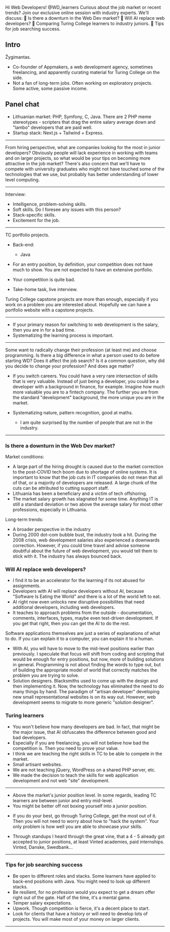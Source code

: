 Hi Web Developers! @WD_learners
Curious about the job market or recent trends? Join our exclusive online session with industry experts.
We'll discuss:
🚀 Is there a downturn in the Web Dev market?
🚀 Will AI replace web developers?
🚀 Comparing Turing College learners to industry juniors.
🚀 Tips for job searching success.

## Intro

Žygimantas.
- Co-founder of Appmakers, a web development agency, sometimes freelancing, and apparently curating material for Turing College on the side.
- Not a fan of long-term jobs. Often working on exploratory projects. Some active, some passive income.

## Panel chat

- Lithuanian market: PHP, Symfony, C, Java. There are 2 PHP meme stereotypes - scripters that drag the entire salary average down and "lambo" developers that are paid well.
- Startup stack: Next.js + Tailwind + Express.

---

From hiring perspective, what are companies looking for the most in junior developers? Obviously people will lack experience in working with teams and on larger projects, so what would be your tips on becoming more attractive in the job market? There's also concern that we'll have to compete with university graduates who might not have touched some of the technologies that we use, but probably has better understanding of lower level computing.

---

Interview:

- Intelligence, problem-solving skills.
- Soft skills. Do I foresee any issues with this person?
- Stack-specific skills.
- Excitement for the job.

--- --- ---

TC portfolio projects.

- Back-end:
  - Java

- For an entry position, by definition, your competition does not have much to show. You are not expected to have an extensive portfolio.
- Your competition is quite bad.
- Take-home task, live interview.

Turing College capstone projects are more than enough, especially if you work on a problem you are interested about. Hopefully we can have a portfolio website with a capstone projects.

--- --- ---

- If your primary reason for switching to web development is the salary, then you are in for a bad time.
- Systematizing the learning process is important.

--- --- ---

Some want to radically change their profession (at least me) and choose programming. Is there a big difference in what a person used to do before starting WD? Does it affect the job search? Is it a common question, why did you decide to change your profession? And does age matter?

- If you switch careers. You could have a very rare intersection of skills that is very valuable. Instead of just being a developer, you could be a developer with a background in finance, for example. Imagine how much more valuable you are to a fintech company. The further you are from the standard "development" background, the more unique you are in the market.

- Systematizing nature, pattern recognition, good at maths.
  - I am quite surprised by the number of people that are not in the industry.

--- --- ---

### Is there a downturn in the Web Dev market?

Market conditions:
  + A large part of the hiring drought is caused due to the market correction to the post-COVID tech boom due to shortage of online systems. It is important to know that the job cuts in IT companies do not mean that all of that, or a majority of developers are released. A large chunk of the cuts can be attributed to cutting support staff.
  + Lithuania has been a beneficiary and a victim of tech offshoring.
  + The market salary growth has stagnated for some time. Anything IT is still a standard deviation or two above the average salary for most other professions, especially in Lithuania.

Long-term trends:
  + A broader perspective in the industry
  + During 2000 dot-com bubble bust, the industry took a hit. During the 2008 crisis, web development salaries also experienced a downwards correction. However, if you could time travel and advise someone doubtful about the future of web development, you would tell them to stick with it. The industry has always bounced back.

### Will AI replace web developers?

+ I find it to be an accelerator for the learning if its not abused for assignments.
+ Developers with AI will replace developers without AI, because "Software Is Eating the World" and there is a lot of the world left to eat.
+ AI right now even unlocks new disruptive possibilites that need additional developers, including web developers.
+ It teaches to approach problems from the outside - documentation, comments, interfaces, types, maybe even test-driven development. If you get that right, then you can get the AI to do the rest.

Software applications themselves are just a series of explanations of what to do. If you can explain it to a computer, you can explain it to a human.

- With AI, you will have to move to the mid-level positions earlier than previously. I speculate that focus will shift from coding and scripting that would be enough for entry positions, but now, more of building solutions in general. Programming is not about finding the words to type out, but of building the appropriate model of world that correctly matches the problem you are trying to solve.
- Solution designers. Blacksmiths used to come up with the design and then implementing it. Now, the technology has eliminated the need to do many things by hand. The paradigm of "artisan developer" developing new small representational websites is on its way out. However, web development seems to migrate to more generic "solution designer".

### Turing learners

  + You won't believe how many developers are bad. In fact, that might be the major issue, that AI obfuscates the difference between good and bad developers.
  + Especially if you are freelancing, you will not believe how bad the competition is. Then you need to prove your value.
  + I think we are teaching the right skills in TC to be able to compete in the market.
  + Small artisant websites.
  + We are not teaching jQuery, WordPress on a shared PHP server, etc.
  + We made the decision to teach the skills for web application development and not web "site" development.

--- --- ---

  + Above the market's junior position level. In some regards, leading TC learners are between junior and entry mid-level.
  + You might be better off not boxing yourself into a junior position.
  - If you do your best, go through Turing College, get the most out of it. Then you will not need to worry about how to "hack the system". Your only problem is how well you are able to showcase your skills.
  + Through standups I heard through the great vine, that a 4 - 5 already got accepted to junior positions, at least Vinted academies, paid internships. Vinted, Danske, Swedbank...

--- --- ---

### Tips for job searching success

- Be open to different roles and stacks. Some learners have applied to back-end positions with Java. You might need to look up different stacks.
- Be resilient, for no profession would you expect to get a dream offer right out of the gate. Half of the time, it's a mental game.
- Temper salary expectations.
- Upwork. Though competition is fierce, it's a decent place to start.
- Look for clients that have a history or will need to develop lots of projects. You will make most of your money on larger clients.

--- --- ---
